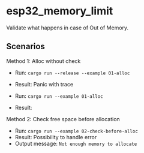 # esp32_memory_limit

Validate what happens in case of Out of Memory.

## Scenarios

Method 1: Alloc without check
- Run: `cargo run --release --example 01-alloc`
- Result: Panic with trace

- Run: `cargo run --example 01-alloc`
- Result: 

Method 2: Check free space before allocation
- Run: `cargo run --example 02-check-before-alloc`
- Result: Possibility to handle error
- Output message: `Not enough memory to allocate`

